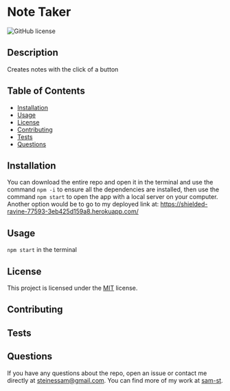 # Note Taker
![GitHub license](https://img.shields.io/badge/License-MIT-blue.svg)

## Description

Creates notes with the click of a button

## Table of Contents

* [Installation](#installation)
* [Usage](#usage)
* [License](#license)
* [Contributing](#contributing)
* [Tests](#tests)
* [Questions](#questions)

## Installation

You can download the entire repo and open it in the terminal and use the command ```npm -i``` to ensure all the dependencies are installed, then use the command ```npm start``` to open the app with a local server on your computer. Another option would be to go to my deployed link at: https://shielded-ravine-77593-3eb425d159a8.herokuapp.com/

## Usage

```npm start``` in the terminal

## License

This project is licensed under the [MIT](https://opensource.org/license/MIT/) license.

## Contributing



## Tests



## Questions

If you have any questions about the repo, open an issue or contact me directly at steinessam@gmail.com. You can find more of my work at [sam-st](https://github.com/sam-st/).
